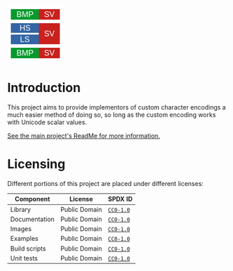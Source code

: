 ﻿<!--
    Copyright 2023 William Swartzendruber

    To the extent possible under law, the person who associated CC0 with this file has waived
    all copyright and related or neighboring rights to this file.

    You should have received a copy of the CC0 legalcode along with this work. If not, see
    <http://creativecommons.org/publicdomain/zero/1.0/>.

    SPDX-License-Identifier: CC0-1.0
-->

![RuneEncoding Logo](./RuneEncoding/PackageIcon.png)

# Introduction

This project aims to provide implementors of custom character encodings a much easier method of
doing so, so long as the custom encoding works with Unicode scalar values.

[See the main project's ReadMe for more information.](RuneEncoding/ReadMe.md)

# Licensing

Different portions of this project are placed under different licenses:

| Component     | License       | SPDX ID                           |
|---------------|---------------|-----------------------------------|
| Library       | Public Domain | [`CC0-1.0`](LICENSES/CC0-1.0.txt) |
| Documentation | Public Domain | [`CC0-1.0`](LICENSES/CC0-1.0.txt) |
| Images        | Public Domain | [`CC0-1.0`](LICENSES/CC0-1.0.txt) |
| Examples      | Public Domain | [`CC0-1.0`](LICENSES/CC0-1.0.txt) |
| Build scripts | Public Domain | [`CC0-1.0`](LICENSES/CC0-1.0.txt) |
| Unit tests    | Public Domain | [`CC0-1.0`](LICENSES/CC0-1.0.txt) |
